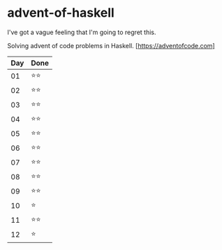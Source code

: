# advent-of-haskell
I've got a vague feeling that I'm going to regret this.

Solving advent of code problems in Haskell.
[https://adventofcode.com]

|Day|Done|
|---|----|
|01 |⭐️⭐️|
|02 |⭐️⭐️|
|03 |⭐️⭐️|
|04 |⭐️⭐️|
|05 |⭐️⭐️|
|06 |⭐️⭐️|
|07 |⭐️⭐️|
|08 |⭐️⭐️|
|09 |⭐️⭐️|
|10|⭐️ |
|11|⭐️⭐️|
|12|⭐️ |
